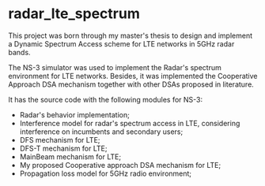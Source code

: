 # radar_lte_spectrum

This project was born through my master's thesis to design and implement a Dynamic Spectrum Access scheme for LTE networks in 5GHz radar bands.

The NS-3 simulator was used to implement the Radar's spectrum environment for LTE networks. Besides, it was implemented the Cooperative Approach DSA mechanism together with other DSAs proposed in literature.

It has the source code with the following modules for NS-3:

- Radar's behavior implementation;
- Interference model for radar's spectrum access in LTE, considering interference on incumbents and secondary users;
- DFS mechanism for LTE;
- DFS-T mechanism for LTE;
- MainBeam mechanism for LTE;
- My proposed Cooperative approach DSA mechanism for LTE;
- Propagation loss model for 5GHz radio environment;